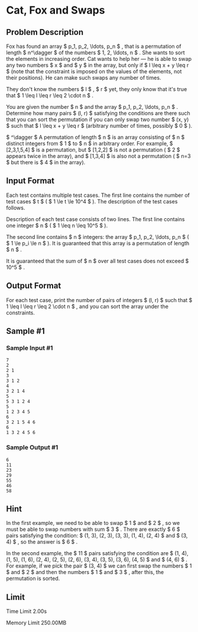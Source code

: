 # Cat, Fox and Swaps

## Problem Description

Fox has found an array $ p_1, p_2, \ldots, p_n $ , that is a permutation of length $ n^\dagger $ of the numbers $ 1, 2, \ldots, n $ . She wants to sort the elements in increasing order. Cat wants to help her — he is able to swap any two numbers $ x $ and $ y $ in the array, but only if $ l \leq x + y \leq r $ (note that the constraint is imposed on the values of the elements, not their positions). He can make such swaps any number of times.

They don't know the numbers $ l $ , $ r $ yet, they only know that it's true that $ 1 \leq l \leq r \leq 2 \cdot n $ .

You are given the number $ n $ and the array $ p_1, p_2, \ldots, p_n $ . Determine how many pairs $ (l, r) $ satisfying the conditions are there such that you can sort the permutation if you can only swap two number $ (x, y) $ such that $ l \leq x + y \leq r $ (arbitrary number of times, possibly $ 0 $ ).

 $ ^\dagger $ A permutation of length $ n $ is an array consisting of $ n $ distinct integers from $ 1 $ to $ n $ in arbitrary order. For example, $ [2,3,1,5,4] $ is a permutation, but $ [1,2,2] $ is not a permutation ( $ 2 $ appears twice in the array), and $ [1,3,4] $ is also not a permutation ( $ n=3 $ but there is $ 4 $ in the array).

## Input Format

Each test contains multiple test cases. The first line contains the number of test cases $ t $ ( $ 1 \le t \le 10^4 $ ). The description of the test cases follows.

Description of each test case consists of two lines. The first line contains one integer $ n $ ( $ 1 \leq n \leq 10^5 $ ).

The second line contains $ n $ integers: the array $ p_1, p_2, \ldots, p_n $ ( $ 1 \le p_i \le n $ ). It is guaranteed that this array is a permutation of length $ n $ .

It is guaranteed that the sum of $ n $ over all test cases does not exceed $ 10^5 $ .

## Output Format

For each test case, print the number of pairs of integers $ (l, r) $ such that $ 1 \leq l \leq r \leq 2 \cdot n $ , and you can sort the array under the constraints.

## Sample #1

### Sample Input #1

```
7
2
2 1
3
3 1 2
4
3 2 1 4
5
5 3 1 2 4
5
1 2 3 4 5
6
3 2 1 5 4 6
6
1 3 2 4 5 6
```

### Sample Output #1

```
6
11
23
29
55
46
58
```

## Hint

In the first example, we need to be able to swap $ 1 $ and $ 2 $ , so we must be able to swap numbers with sum $ 3 $ . There are exactly $ 6 $ pairs satisfying the condition: $ (1, 3), (2, 3), (3, 3), (1, 4), (2, 4) $ and $ (3, 4) $ , so the answer is $ 6 $ .

In the second example, the $ 11 $ pairs satisfying the condition are $ (1, 4), (1, 5), (1, 6), (2, 4), (2, 5), (2, 6), (3, 4), (3, 5), (3, 6), (4, 5) $ and $ (4, 6) $ . For example, if we pick the pair $ (3, 4) $ we can first swap the numbers $ 1 $ and $ 2 $ and then the numbers $ 1 $ and $ 3 $ , after this, the permutation is sorted.

## Limit



Time Limit
2.00s

Memory Limit
250.00MB